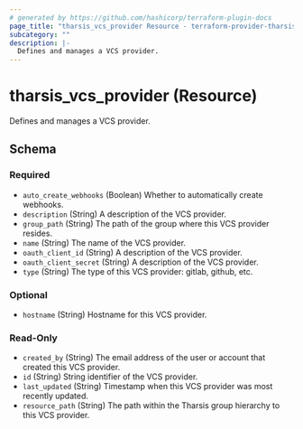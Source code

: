 ```yaml
---
# generated by https://github.com/hashicorp/terraform-plugin-docs
page_title: "tharsis_vcs_provider Resource - terraform-provider-tharsis"
subcategory: ""
description: |-
  Defines and manages a VCS provider.
---
```


# tharsis_vcs_provider (Resource)

Defines and manages a VCS provider.



<!-- schema generated by tfplugindocs -->
## Schema

### Required

- `auto_create_webhooks` (Boolean) Whether to automatically create webhooks.
- `description` (String) A description of the VCS provider.
- `group_path` (String) The path of the group where this VCS provider resides.
- `name` (String) The name of the VCS provider.
- `oauth_client_id` (String) A description of the VCS provider.
- `oauth_client_secret` (String) A description of the VCS provider.
- `type` (String) The type of this VCS provider: gitlab, github, etc.

### Optional

- `hostname` (String) Hostname for this VCS provider.

### Read-Only

- `created_by` (String) The email address of the user or account that created this VCS provider.
- `id` (String) String identifier of the VCS provider.
- `last_updated` (String) Timestamp when this VCS provider was most recently updated.
- `resource_path` (String) The path within the Tharsis group hierarchy to this VCS provider.


